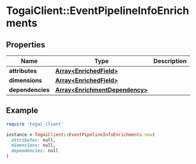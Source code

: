 # TogaiClient::EventPipelineInfoEnrichments

## Properties

| Name | Type | Description | Notes |
| ---- | ---- | ----------- | ----- |
| **attributes** | [**Array&lt;EnrichedField&gt;**](EnrichedField.md) |  | [optional] |
| **dimensions** | [**Array&lt;EnrichedField&gt;**](EnrichedField.md) |  | [optional] |
| **dependencies** | [**Array&lt;EnrichmentDependency&gt;**](EnrichmentDependency.md) |  | [optional] |

## Example

```ruby
require 'togai_client'

instance = TogaiClient::EventPipelineInfoEnrichments.new(
  attributes: null,
  dimensions: null,
  dependencies: null
)
```

